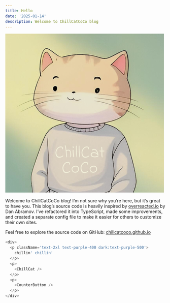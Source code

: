 ```yaml
---
title: Hello
date: '2025-01-14'
description: Welcome to ChillCatCoCo blog
---
```


![ChillCatCoCo's avatar](./chillcatcoco.png)

Welcome to ChillCatCoCo blog! I’m not sure why you’re here, but it’s great to have you. This blog’s source code is heavily inspired by [overreacted.io](https://overreacted.io) by Dan Abramov. I’ve refactored it into TypeScript, made some improvements, and created a separate config file to make it easier for others to customize their own sites.

Feel free to explore the source code on GitHub: [chillcatcoco.github.io](https://github.com/chillcatcoco/chillcatcoco.github.io)

```js eval
<div>
  <p className='text-2xl text-purple-400 dark:text-purple-500'>
    chillin' chillin'
  </p>
  <p>
    <ChillCat />
  </p>
  <p>
    <CounterButton />
  </p>
</div>
```
